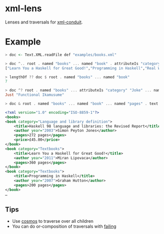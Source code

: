 xml-lens
========

Lenses and traversals for [xml-conduit](http://hackage.haskell.org/package/xml-conduit).

Example
========

```haskell
> doc <- Text.XML.readFile def "examples/books.xml"

> doc ^.. root . named "books" ... named "book" . attributeIs "category" "Textbooks" ... named "title" . text
["Learn You a Haskell for Great Good!","Programming in Haskell","Real World Haskell"]

> lengthOf ?? doc $ root . named "books" ... named "book"
7

> doc ^? root . named "books" ... attributeIs "category" "Joke" ... named "title" . text
Just "Functional Ikamusume"

> doc & root . named "books" ... named "book" ... named "pages" . text <>~ " pages" & renderLBS def & BL.putStrLn
```

```xml
<?xml version="1.0" encoding="ISO-8859-1"?>
<books>
<book category="Language and library definition">
    <title>Haskell 98 language and libraries: the Revised Report</title>
    <author year="2003">Simon Peyton Jones</author>
    <pages>272 pages</pages>
    <price>£45.00</price>
</book>
<book category="Textbooks">
    <title>Learn You a Haskell for Great Good!</title>
    <author year="2011">Miran Lipovaca</author>
    <pages>360 pages</pages>
</book>
<book category="Textbooks">
    <title>Programming in Haskell</title>
    <author year="2007">Graham Hutton</author>
    <pages>200 pages</pages>
</book>
…
```

Tips
----

* Use [cosmos](http://hackage.haskell.org/package/lens-4.19.2/docs/Control-Lens-Plated.html) to traverse over all children
* You can do or-composition of traversals with [failing](http://hackage.haskell.org/package/lens-4.19.2/docs/Control-Lens-Traversal.html#v:failing)